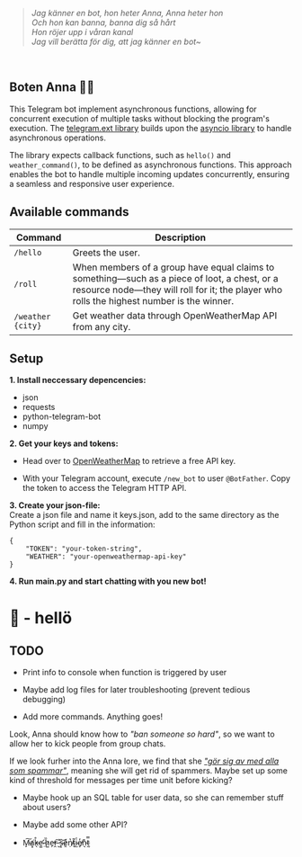<br><br>
<blockquote>

*Jag känner en bot, hon heter Anna, Anna heter hon\
Och hon kan banna, banna dig så hårt\
Hon röjer upp i våran kanal\
Jag vill berätta för dig, att jag känner en bot~*

</blockquote>
<br>

## **Boten Anna** 💁‍♀️

This Telegram bot implement asynchronous functions, allowing for concurrent execution of multiple tasks without blocking the program's execution. The <a href="https://docs.python-telegram-bot.org/en/stable/telegram.ext.html">telegram.ext library</a> builds upon the <a href="https://docs.python.org/3/library/asyncio.html">asyncio library</a> to handle asynchronous operations. 

The library expects callback functions, such as <code>hello()</code> and <code>weather_command()</code>, to be defined as asynchronous functions. This approach enables the bot to handle multiple incoming updates concurrently, ensuring a seamless and responsive user experience.



## **Available commands**

| Command            | Description                                                                                         |
|--------------------|-----------------------------------------------------------------------------------------------------|
| `/hello`           | Greets the user.                                                                                    |
| `/roll`            | When members of a group have equal claims to something—such as a piece of loot, a chest, or a                    resource node—they will roll for it; the player who rolls the highest number is the winner.         |
| `/weather {city}`  | Get weather data through OpenWeatherMap API from any city.                                         |


## **Setup**

**1. Install neccessary depencencies:**
- json
- requests
- python-telegram-bot
- numpy

**2. Get your keys and tokens:**
- Head over to <a href="https://openweathermap.org">OpenWeatherMap</a> to retrieve a free API key.

- With your Telegram account, execute <code>/new_bot</code> to user <code>@BotFather</code>. Copy the token to access the Telegram HTTP API.

**3. Create your json-file:**\
Create a json file and name it keys.json, add to the same directory as the Python script and fill in the information:

```
{
    "TOKEN": "your-token-string",
    "WEATHER": "your-openweathermap-api-key"
}
```

**4. Run main.py and start chatting with you new bot!**

# 🤖 - hellö


## **TODO**

- Print info to console when function is triggered by user

- Maybe add log files for later troubleshooting (prevent tedious debugging)

- Add more commands. Anything goes!


Look, Anna should know how to *"ban someone so hard"*, so we want to allow her to kick people from group chats.

If we look furher into the Anna lore, we find that she <a href="https://genius.com/Basshunter-boten-anna-lyrics">*"gör sig av med alla som spammar"*</a>, meaning she will get rid of spammers. Maybe set up some kind of threshold for messages per time unit before kicking?

- Maybe hook up an SQL table for user data, so she can remember stuff about users?

- Maybe add some other API?

- M̵̙͠a̸͓̕k̵̖̊e̴̛͚ ̵̤̈h̷͍̏e̵̗̕r̵̯͠ ̶̺͐s̴͕͝ḙ̷̌ṇ̸̔t̴̬͂i̴̫̍e̸̞̓n̵͉̽t̵̰̿